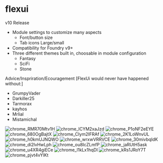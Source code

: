 # flexui

v10 Release

- Module settings to customize many aspects
    - Font/button size
    - Tab icons Large/small
- Compatibility for Foundry v9+
- Three different themes built in, choosable in module configuration
    - Fantasy
    - SciFi
    - Stone


Advice/Inspriration/Ecouragement
[FlexUi would never have happened without:]
- GrumpyVader
- Darkiller25
- Tarmorax
- kayhos
- Mrlial
- Mistamichal

![chrome_RMR70Mtv1H](https://user-images.githubusercontent.com/29070865/159188470-7ecd3cf1-20f0-40f3-bde1-b9faffa9e55a.png)
![chrome_lCYM2xaJzd](https://user-images.githubusercontent.com/29070865/159188471-81b57b74-2ebf-43b0-bb75-f632e51341a4.png)
![chrome_P1oNF2eEYE](https://user-images.githubusercontent.com/29070865/159188474-e54a9cd8-969b-435e-93d3-a853c76681aa.png)
![chrome_680OgBajtX](https://user-images.githubusercontent.com/29070865/159188475-2a0caa7c-762e-43f2-8fcc-e5c9f895c650.png)
![chrome_CIym2IFRAf](https://user-images.githubusercontent.com/29070865/159188477-489e83c1-3f56-41e5-a9c8-d0564a962299.png)
![chrome_2K1LoWnvUL](https://user-images.githubusercontent.com/29070865/159188480-0c9a5a38-f43c-42d6-a166-71a2adf6cbfc.png)
![chrome_h0kmUJNQWO](https://user-images.githubusercontent.com/29070865/159188482-ac46c89f-46ca-486d-b657-6a990d669623.png)
![chrome_wrxwVRRVCE](https://user-images.githubusercontent.com/29070865/159188485-fb2bd1b9-25c1-434e-88ed-73ec3e51f46a.png)
![chrome_30mivbqIdK](https://user-images.githubusercontent.com/29070865/159188486-50bbc851-72b1-436e-818f-f57fd95cd07e.png)
![chrome_di2lvHwLph](https://user-images.githubusercontent.com/29070865/159188488-f42aa0fd-e6bb-41a2-9541-83dae68dca16.png)
![chrome_ou8IcZLmfP](https://user-images.githubusercontent.com/29070865/159188493-f4c64b21-2996-4de2-9959-22f94d624f4e.png)
![chrome_jaRUtH5ask](https://user-images.githubusercontent.com/29070865/159188497-23f1fea0-ed0a-4ca1-9aad-bbe003caf580.png)
![chrome_u4XR4giECe](https://user-images.githubusercontent.com/29070865/159188499-70d1af77-77ae-4e95-b34e-cf5eb3c2d19a.png)
![chrome_l1kLx1hqDl](https://user-images.githubusercontent.com/29070865/159188502-e71090c5-44af-49ba-8ef1-5bbc24b8edc1.png)
![chrome_kRs1JRoY7T](https://user-images.githubusercontent.com/29070865/159188504-82f87e2b-5873-45a4-9cf9-4540d73953b2.png)
![chrome_pjvt4vYlKt](https://user-images.githubusercontent.com/29070865/159188507-6a8fc48e-9b75-4e42-acfb-48240fc31b81.png)
